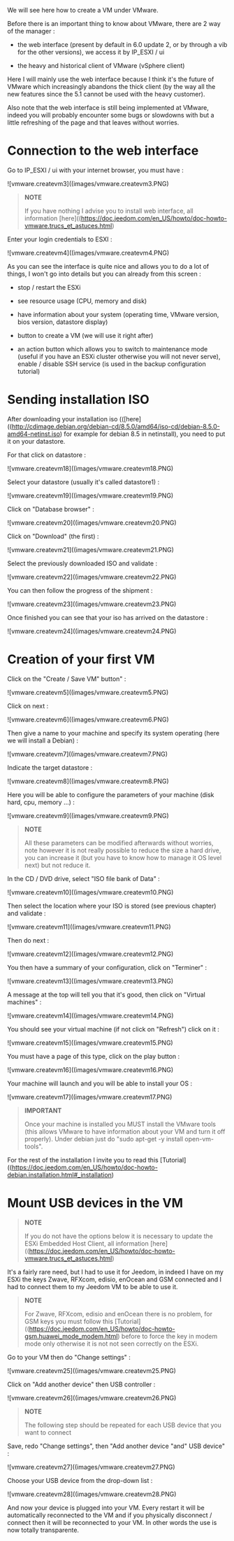 We will see here how to create a VM under VMware.

Before there is an important thing to know about VMware, there are 2
way of the manager :

-   the web interface (present by default in 6.0 update 2, or by
    through a vib for the other versions), we access it by
    IP\_ESXI / ui

-   the heavy and historical client of VMware (vSphere client)

Here I will mainly use the web interface because I think it's
the future of VMware which increasingly abandons the thick client
(by the way all the new features since the 5.1 cannot be used
with the heavy customer).

Also note that the web interface is still being implemented
at VMware, indeed you will probably encounter some bugs or
slowdowns with but a little refreshing of the page and that
leaves without worries.

Connection to the web interface 
===========================

Go to IP\_ESXI / ui with your internet browser, you must have :

![vmware.createvm3]((images/vmware.createvm3.PNG)

> **NOTE**
>
> If you have nothing I advise you to install
> web interface, all information
> [here]((https://doc.jeedom.com/en_US/howto/doc-howto-vmware.trucs_et_astuces.html)

Enter your login credentials to ESXI :

![vmware.createvm4]((images/vmware.createvm4.PNG)

As you can see the interface is quite nice and allows you to
do a lot of things, I won't go into details but you
can already from this screen :

-   stop / restart the ESXi

-   see resource usage (CPU, memory and disk)

-   have information about your system (operating time,
    VMware version, bios version, datastore display)

-   button to create a VM (we will use it right after)

-   an action button which allows you to switch to maintenance mode
    (useful if you have an ESXi cluster otherwise you will not
    never serve), enable / disable SSH service (is used
    in the backup configuration tutorial)

Sending installation ISO 
=============================

After downloading your installation iso
(([here]((http://cdimage.debian.org/debian-cd/8.5.0/amd64/iso-cd/debian-8.5.0-amd64-netinst.iso)
for example for debian 8.5 in netinstall), you need to put it on
your datastore.

For that click on datastore :

![vmware.createvm18]((images/vmware.createvm18.PNG)

Select your datastore (usually it's called datastore1) :

![vmware.createvm19]((images/vmware.createvm19.PNG)

Click on "Database browser" :

![vmware.createvm20]((images/vmware.createvm20.PNG)

Click on "Download" (the first) :

![vmware.createvm21]((images/vmware.createvm21.PNG)

Select the previously downloaded ISO and validate :

![vmware.createvm22]((images/vmware.createvm22.PNG)

You can then follow the progress of the shipment :

![vmware.createvm23]((images/vmware.createvm23.PNG)

Once finished you can see that your iso has arrived on the
datastore :

![vmware.createvm24]((images/vmware.createvm24.PNG)

Creation of your first VM 
=============================

Click on the "Create / Save VM" button" :

![vmware.createvm5]((images/vmware.createvm5.PNG)

Click on next :

![vmware.createvm6]((images/vmware.createvm6.PNG)

Then give a name to your machine and specify its system
operating (here we will install a Debian) :

![vmware.createvm7]((images/vmware.createvm7.PNG)

Indicate the target datastore :

![vmware.createvm8]((images/vmware.createvm8.PNG)

Here you will be able to configure the parameters of your machine (disk
hard, cpu, memory ...) :

![vmware.createvm9]((images/vmware.createvm9.PNG)

> **NOTE**
>
> All these parameters can be modified afterwards without worries, note
> however it is not really possible to reduce the size
> a hard drive, you can increase it (but you have to know how to manage it
> OS level next) but not reduce it.

In the CD / DVD drive, select "ISO file bank of
Data" :

![vmware.createvm10]((images/vmware.createvm10.PNG)

Then select the location where your ISO is stored (see
previous chapter) and validate :

![vmware.createvm11]((images/vmware.createvm11.PNG)

Then do next :

![vmware.createvm12]((images/vmware.createvm12.PNG)

You then have a summary of your configuration, click on
"Terminer" :

![vmware.createvm13]((images/vmware.createvm13.PNG)

A message at the top will tell you that it's good, then click on
"Virtual machines" :

![vmware.createvm14]((images/vmware.createvm14.PNG)

You should see your virtual machine (if not click
on "Refresh") click on it :

![vmware.createvm15]((images/vmware.createvm15.PNG)

You must have a page of this type, click on the play button :

![vmware.createvm16]((images/vmware.createvm16.PNG)

Your machine will launch and you will be able to install
your OS :

![vmware.createvm17]((images/vmware.createvm17.PNG)

> **IMPORTANT**
>
> Once your machine is installed you MUST install the
> VMware tools (this allows VMware to have information about your VM
> and turn it off properly). Under debian just do
> "sudo apt-get -y install open-vm-tools".

For the rest of the installation I invite you to read this
[Tutorial]((https://doc.jeedom.com/en_US/howto/doc-howto-debian.installation.html#_installation)

Mount USB devices in the VM 
=======================================

> **NOTE**
>
> If you do not have the options below it is necessary to update
> the ESXi Embedded Host Client, all information
> [here]((https://doc.jeedom.com/en_US/howto/doc-howto-vmware.trucs_et_astuces.html)

It's a fairly rare need, but I had to use it for Jeedom, in
indeed I have on my ESXi the keys Zwave, RFXcom, edisio, enOcean and GSM
connected and I had to connect them to my Jeedom VM to be able to
use it.

> **NOTE**
>
> For Zwave, RFXcom, edisio and enOcean there is no problem, for
> GSM keys you must follow this
> [Tutorial]((https://doc.jeedom.com/en_US/howto/doc-howto-gsm.huawei_mode_modem.html)
> before to force the key in modem mode only otherwise it is not
> not seen correctly on the ESXi.

Go to your VM then do "Change settings" :

![vmware.createvm25]((images/vmware.createvm25.PNG)

Click on "Add another device" then USB controller :

![vmware.createvm26]((images/vmware.createvm26.PNG)

> **NOTE**
>
> The following step should be repeated for each USB device that
> you want to connect

Save, redo "Change settings", then "Add another
device "and" USB device" :

![vmware.createvm27]((images/vmware.createvm27.PNG)

Choose your USB device from the drop-down list :

![vmware.createvm28]((images/vmware.createvm28.PNG)

And now your device is plugged into your VM. Every
restart it will be automatically reconnected to the VM and if you
physically disconnect / connect then it will be reconnected to
your VM. In other words the use is now totally
transparente.
